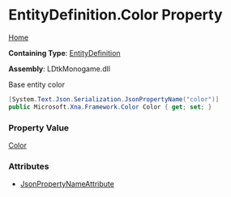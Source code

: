 # EntityDefinition\.Color Property

[Home](../../../README.md)

**Containing Type**: [EntityDefinition](../README.md)

**Assembly**: LDtkMonogame\.dll

  
Base entity color

```csharp
[System.Text.Json.Serialization.JsonPropertyName("color")]
public Microsoft.Xna.Framework.Color Color { get; set; }
```

### Property Value

[Color](https://docs.microsoft.com/en-us/dotnet/api/microsoft.xna.framework.color)

### Attributes

* [JsonPropertyNameAttribute](https://docs.microsoft.com/en-us/dotnet/api/system.text.json.serialization.jsonpropertynameattribute)

